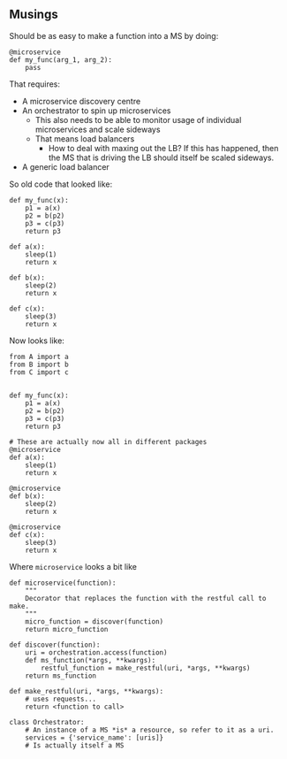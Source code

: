 ## Musings
Should be as easy to make a function into a MS by doing:

    @microservice
    def my_func(arg_1, arg_2):
        pass

That requires:
  - A microservice discovery centre
  - An orchestrator to spin up microservices
    - This also needs to be able to monitor usage of individual microservices and scale sideways
    - That means load balancers
      - How to deal with maxing out the LB? If this has happened, then the MS that is driving the LB should itself be scaled sideways.
  - A generic load balancer


So old code that looked like:

    def my_func(x):
        p1 = a(x)
        p2 = b(p2)
        p3 = c(p3)
        return p3

    def a(x):
        sleep(1)
        return x

    def b(x):
        sleep(2)
        return x

    def c(x):
        sleep(3)
        return x
Now looks like:

    from A import a
    from B import b
    from C import c


    def my_func(x):
        p1 = a(x)
        p2 = b(p2)
        p3 = c(p3)
        return p3

    # These are actually now all in different packages
    @microservice
    def a(x):
        sleep(1)
        return x

    @microservice
    def b(x):
        sleep(2)
        return x

    @microservice
    def c(x):
        sleep(3)
        return x

Where `microservice` looks a bit like

    def microservice(function):
        """
        Decorator that replaces the function with the restful call to make.
        """
        micro_function = discover(function)
        return micro_function

    def discover(function):
        uri = orchestration.access(function)
        def ms_function(*args, **kwargs):
            restful_function = make_restful(uri, *args, **kwargs)
        return ms_function

    def make_restful(uri, *args, **kwargs):
        # uses requests...
        return <function to call>

    class Orchestrator:
        # An instance of a MS *is* a resource, so refer to it as a uri.
        services = {'service_name': [uris]}
        # Is actually itself a MS
